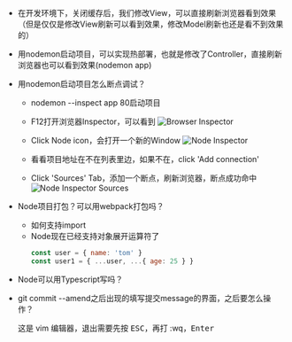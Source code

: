 * 在开发环境下，关闭缓存后，我们修改View，可以直接刷新浏览器看到效果（但是仅仅是修改View刷新可以看到效果，修改Model刷新也还是看不到效果的）

* 用nodemon启动项目，可以实现热部署，也就是修改了Controller，直接刷新浏览器也可以看到效果(nodemon app)

* 用nodemon启动项目怎么断点调试？
  + nodemon --inspect app 80启动项目

  + F12打开浏览器Inspector，可以看到
  ![Browser Inspector](./dist/inspector.png)

  + Click Node icon，会打开一个新的Window
  ![Node Inspector](./dist/node_inspector_connection.png)

  + 看看项目地址在不在列表里边，如果不在，click 'Add connection'

  + Click 'Sources' Tab，添加一个断点，刷新浏览器，断点成功命中
  ![Node Inspector Sources](./dist/node_inspector_sources.png)

* Node项目打包？可以用webpack打包吗？
  + 如何支持import
  + Node现在已经支持对象展开运算符了
    ```javascript
    const user = { name: 'tom' }
    const user1 = { ...user, ...{ age: 25 } }
    ```

* Node可以用Typescript写吗？

* git commit --amend之后出现的填写提交message的界面，之后要怎么操作？
    
    这是 vim 编辑器，退出需要先按 <kbd>ESC</kbd>，再打 :wq，<kbd>Enter</kbd>
    